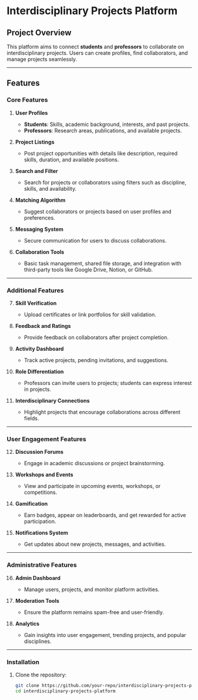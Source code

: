 # Interdisciplinary Projects Platform

## Project Overview

This platform aims to connect **students** and **professors** to collaborate on interdisciplinary projects. Users can create profiles, find collaborators, and manage projects seamlessly.

---

## Features

### **Core Features**

1. **User Profiles**

   - **Students**: Skills, academic background, interests, and past projects.
   - **Professors**: Research areas, publications, and available projects.

2. **Project Listings**

   - Post project opportunities with details like description, required skills, duration, and available positions.

3. **Search and Filter**

   - Search for projects or collaborators using filters such as discipline, skills, and availability.

4. **Matching Algorithm**

   - Suggest collaborators or projects based on user profiles and preferences.

5. **Messaging System**

   - Secure communication for users to discuss collaborations.

6. **Collaboration Tools**
   - Basic task management, shared file storage, and integration with third-party tools like Google Drive, Notion, or GitHub.

---

### **Additional Features**

7. **Skill Verification**

   - Upload certificates or link portfolios for skill validation.

8. **Feedback and Ratings**

   - Provide feedback on collaborators after project completion.

9. **Activity Dashboard**

   - Track active projects, pending invitations, and suggestions.

10. **Role Differentiation**

    - Professors can invite users to projects; students can express interest in projects.

11. **Interdisciplinary Connections**
    - Highlight projects that encourage collaborations across different fields.

---

### **User Engagement Features**

12. **Discussion Forums**

    - Engage in academic discussions or project brainstorming.

13. **Workshops and Events**

    - View and participate in upcoming events, workshops, or competitions.

14. **Gamification**

    - Earn badges, appear on leaderboards, and get rewarded for active participation.

15. **Notifications System**
    - Get updates about new projects, messages, and activities.

---

### **Administrative Features**

16. **Admin Dashboard**

    - Manage users, projects, and monitor platform activities.

17. **Moderation Tools**

    - Ensure the platform remains spam-free and user-friendly.

18. **Analytics**
    - Gain insights into user engagement, trending projects, and popular disciplines.

---

### Installation

1. Clone the repository:
   ```bash
   git clone https://github.com/your-repo/interdisciplinary-projects-platform.git
   cd interdisciplinary-projects-platform
   ```
